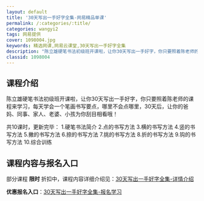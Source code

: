 ```yaml
---
layout: default
title: '30天写出一手好字全集-网易精品单课'
permalink: /:categories/:title/
categories: wangyi2
tags: 网易提供
cover: 1098004.jpg
keywords: 精选网课,网易云课堂,30天写出一手好字全集
description: "陈立雄硬笔书法初级班开课啦，让你30天写出一手好字，你只要照着陈老师的课程来学习，每天学会一个笔画书写要点，哪里不会点哪里，30天后，让你的爸妈、同事、家人、老婆、小孩为你刮目相看哦！共10"
classid: 1098004
---
```


## 课程介绍

陈立雄硬笔书法初级班开课啦，让你30天写出一手好字，你只要照着陈老师的课程来学习，每天学会一个笔画书写要点，哪里不会点哪里，30天后，让你的爸妈、同事、家人、老婆、小孩为你刮目相看哦！

共10课时，更新完毕：
1.硬笔书法简介
2.点的书写方法
3.横的书写方法
4.竖的书写方法
5.撇的书写方法
6.捺的书写方法
7.挑的书写方法
8.折的书写方法
9.钩的书写方法
10.综合训练

## 课程内容与报名入口

部分课程 **限时** 折扣中，课程内容详细介绍见：[30天写出一手好字全集-详情介绍](https://study.163.com/course/introduction/1098004.htm?share=1&shareId=1025206652&utm_campaign=share&utm_medium=iphoneShare&utm_source=&utm_u=1025206652)

**优惠报名入口**：[30天写出一手好字全集-报名学习](https://study.163.com/course/introduction/1098004.htm?share=1&shareId=1025206652&utm_campaign=share&utm_medium=iphoneShare&utm_source=&utm_u=1025206652)

